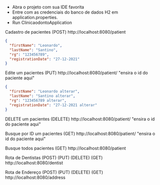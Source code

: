- Abra o projeto com sua IDE favorita
- Entre com as credenciais do banco de dados H2 em application.properties.
- Run ClinicaodontoApplication

Cadastro de pacientes (POST)
http://localhost:8080/patient
```json
{
  "firstName": "Leonardo",
  "lastName": "Santino",
  "rg": "123456789",
  "registrationDate": "27-12-2021"
}
```
Edite um pacientes (PUT)
http://localhost:8080/patient/ "ensira o id do paciente aqui"
```json
{
  "firstName": "Leonardo alterar",
  "lastName": "Santino alterar",
  "rg": "123456789 alterar",
  "registrationDate": "27-12-2021 alterar"
}
```
DELETE um pacientes (DELETE)
http://localhost:8080/patient/ "ensira o id do paciente aqui"

Busque por ID um pacientes (GET)
http://localhost:8080/patient/ "ensira o id do paciente aqui"

Busque todos pacientes (GET)
http://localhost:8080/patient

Rota de Dentistas (POST) (PUT) (DELETE) (GET)
http://localhost:8080/dentist

Rota de Endereço (POST) (PUT) (DELETE) (GET)
http://localhost:8080/address
